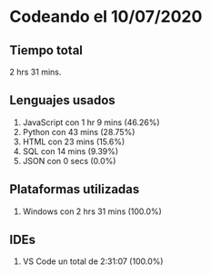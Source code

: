 # Codeando el 10/07/2020

## Tiempo total
2 hrs 31 mins.

## Lenguajes usados
1. JavaScript con 1 hr 9 mins (46.26%)
1. Python con 43 mins (28.75%)
1. HTML con 23 mins (15.6%)
1. SQL con 14 mins (9.39%)
1. JSON con 0 secs (0.0%)

## Plataformas utilizadas
1. Windows con 2 hrs 31 mins (100.0%)

## IDEs
1. VS Code un total de 2:31:07 (100.0%)
